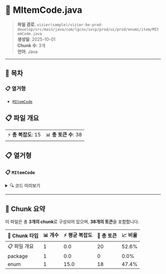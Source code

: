 # 📄 MItemCode.java

> **파일 경로**: `vizier(sample)/vizier-be-prod-develop/src/main/java/com/lgcns/svcp/prod/ui/prod/enums/item/MItemCode.java`  
> **생성일**: 2025-10-01  
> **Chunk 수**: 3개  
> **언어**: Java
---

## 📑 목차

### 📋 열거형
- [`MItemCode`](#enum-mitemcode)


## 📋 파일 개요

| | |
|--|--|
| ⚡ **총 복잡도**: 15 | 📊 **총 토큰 수**: 38 |





## 📋 열거형

### <a id="enum-mitemcode"></a>📋 `MItemCode`


<details>
<summary>🔍 코드 미리보기</summary>

```java
public enum MItemCode {
    BN,
    CH,
    PR,
    SR,
    AD,
    DE,
    DS,
    PL,
    RB,
    RA,
    RS,
    OF,
    GR
}...
```

**Chunk 정보**
- 🆔 **ID**: `0ebe94faa0b2`
- 📍 **라인**: 3-3

</details>

---



## 🧩 Chunk 요약

이 파일은 총 **3개의 chunk**로 구성되어 있으며, **38개의 토큰**을 포함합니다.

| 🧩 Chunk 타입 | 📊 개수 | ⚡ 평균 복잡도 | 📝 총 토큰 | 📈 비율 |
|---------------|--------|-------------|----------|--------|
| 📋 파일 개요 | 1 | 0.0 | 20 | 52.6% |
| package | 1 | 0.0 | 0 | 0.0% |
| enum | 1 | 15.0 | 18 | 47.4% |

